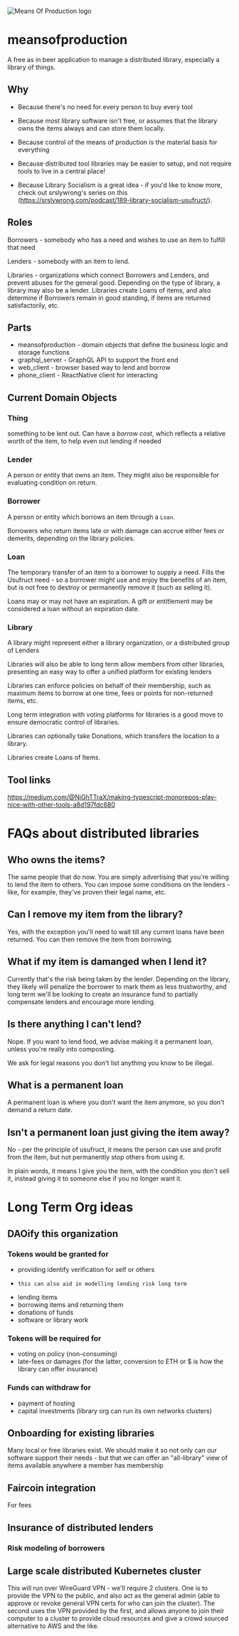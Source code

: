 ![Means Of Production logo](https://github.com/matty-roses/meansofproduction/raw/fix_structure/media/Original%20Logo.png?raw=true)

# meansofproduction
A free as in beer application to manage a distributed library, especially a library of things.

## Why
- Because there's no need for every person to buy every tool

- Because most library software isn't free, or assumes that the library owns the items always and can store them locally.

- Because control of the means of production is the material basis for everything

- Because distributed tool libraries may be easier to setup, and not require tools to live in a central place!

- Because Library Socialism is a great idea - if you'd like to know more, check out srslywrong's series on this (https://srslywrong.com/podcast/189-library-socialism-usufruct/).

## Roles
Borrowers - somebody who has a need and wishes to use an item to fulfill that need

Lenders - somebody with an item to lend.

Libraries - organizations which connect Borrowers and Lenders, and prevent abuses for the general good.  Depending on the type of library, a library may also be a lender.
Libraries create Loans of items, and also determine if Borrowers remain in good standing, if items are returned satisfactorily, etc.

## Parts
- meansofproduction - domain objects that define the business logic and storage functions
- graphql_server - GraphQL API to support the front end
- web_client - browser based way to lend and borrow
- phone_client - ReactNative client for interacting

## Current Domain Objects
### Thing
something to be lent out.  Can have a *borrow cost*, which reflects a relative worth of the item, to help even out lending if needed

### Lender
A person or entity that owns an item.  They might also be responsible for evaluating condition on return.

### Borrower
A person or entity which borrows an item through a `Loan`.

Borrowers who return items late or with damage can accrue either fees or demerits, depending on the library policies.

### Loan
The temporary transfer of an item to a borrower to supply a need.  Fills the Usufruct need - so a borrower might use and enjoy the benefits of an item, but is not free to destroy or permanently remove it (such as selling it).

Loans may or may not have an expiration.  A gift or entitlement may be considered a loan without an expiration date.

### Library
A library might represent either a library organization, or a distributed group of Lenders

Libraries will also be able to long term allow members from other libraries, presenting an easy way to offer a unified platform for existing lenders

Libraries can enforce policies on behalf of their membership, such as maximum items to borrow at one time, fees or points for non-returned items, etc.

Long term integration with voting platforms for libraries is a good move to ensure democratic control of libraries.

Libraries can optionally take Donations, which transfers the location to a library.

Libraries create Loans of Items.

## Tool links
https://medium.com/@NiGhTTraX/making-typescript-monorepos-play-nice-with-other-tools-a8d197fdc680


# FAQs about distributed libraries
## Who owns the items?
The same people that do now.  You are simply advertising that you're willing to lend the item to others.  You can impose some conditions on the lenders - like, for example, they've proven their legal name, etc.

## Can I remove my item from the library?
Yes, with the exception you'll need to wait till any current loans have been returned.  You can then remove the item from borrowing.

## What if my item is damanged when I lend it?
Currently that's the risk being taken by the lender.  Depending on the library, they likely will penalize the borrower to mark them as less trustworthy, and long term we'll be looking to create an insurance fund to partially compensate lenders and encourage more lending.

## Is there anything I can't lend?
Nope.  If you want to lend food, we advise making it a permanent loan, unless you're really into composting.  

We ask for legal reasons you don't list anything you know to be illegal.

## What is a permanent loan
A permanent loan is where you don't want the item anymore, so you don't demand a return date.

## Isn't a permanent loan just giving the item away?
No - per the principle of usufruct, it means the person can use and profit from the item, but not permanently stop others from using it.

In plain words, it means I give you the item, with the condition you don't sell it, instead giving it to someone else if you no longer want it.


# Long Term Org ideas
## DAOify this organization
### Tokens would be granted for 
- providing identify verification for self or others
-     this can also aid in modelling lending risk long term
- lending items
- borrowing items and returning them
- donations of funds
- software or library work

### Tokens will be required for
- voting on policy (non-consuming)
- late-fees or damages (for the latter, conversion to ETH or $ is how the library can offer insurance)

### Funds can withdraw for
- payment of hosting
- capital investments (library org can run its own networks clusters)

## Onboarding for existing libraries
Many local or free libraries exist.  We should make it so not only can our software support their needs - but that we can offer an "all-library" view of items available anywhere a member has membership

## Faircoin integration
For fees

## Insurance of distributed lenders
### Risk modeling of borrowers

## Large scale distributed Kubernetes cluster
This will run over WireGuard VPN - we'll require 2 clusters.  One is to provide the VPN to the public, and also act as the general admin (able to approve or revoke general VPN certs for who can join the cluster).  The second uses the VPN provided by the first, and allows anyone to join their computer to a cluster to provide cloud resources and give a crowd sourced alternative to AWS and the like.
